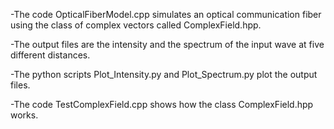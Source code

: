 -The code OpticalFiberModel.cpp simulates an optical communication fiber using the class of complex vectors called ComplexField.hpp.

-The output files are the intensity and the spectrum of the input wave at five different distances.

-The python scripts Plot_Intensity.py and Plot_Spectrum.py plot the output files.

-The code TestComplexField.cpp shows how the class ComplexField.hpp works.